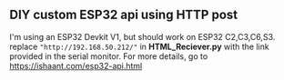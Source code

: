 ## DIY custom ESP32 api using HTTP post

I'm using an ESP32 Devkit V1, but should work on ESP32 C2,C3,C6,S3.
replace ```"http://192.168.50.212/"``` in  **HTML_Reciever.py** with the link provided in the
serial monitor.
For more details, go to https://ishaant.com/esp32-api.html
